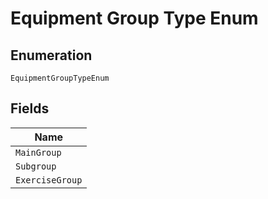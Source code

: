 
# Equipment Group Type Enum

## Enumeration

`EquipmentGroupTypeEnum`

## Fields

| Name |
|  --- |
| `MainGroup` |
| `Subgroup` |
| `ExerciseGroup` |

